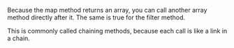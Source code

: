 Because the map method returns an array, you can call another array method directly after it. The same is true for the filter method. 

This is commonly called chaining methods, because each call is like a link in a chain.